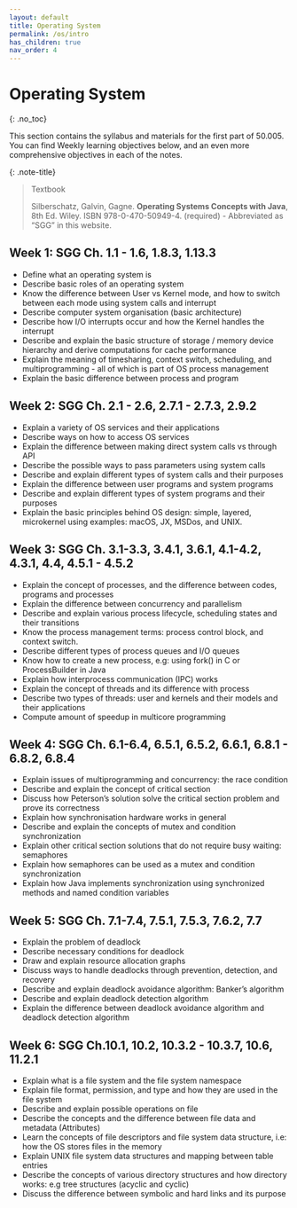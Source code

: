 ```yaml
---
layout: default
title: Operating System 
permalink: /os/intro
has_children: true
nav_order: 4
---
```


# Operating System
{: .no_toc}

This section contains the syllabus and materials for the first part of 50.005. You can find Weekly learning objectives below, and an even more comprehensive objectives in each of the notes. 

{: .note-title}
> Textbook
> 
> Silberschatz, Galvin, Gagne. **Operating Systems Concepts with Java**, 8th Ed. Wiley. ISBN 978-0-470-50949-4. (required) - Abbreviated as “SGG” in this website. 

## Week 1: SGG Ch. 1.1 - 1.6, 1.8.3, 1.13.3
* Define what an operating system is
* Describe basic roles of an operating system
* Know the difference between User vs Kernel mode, and how to switch between each mode using system calls and interrupt
* Describe computer system organisation (basic architecture)
* Describe how I/O interrupts occur and how the Kernel handles the interrupt
* Describe and explain the basic structure of storage / memory device hierarchy and derive computations for cache performance
* Explain the meaning of timesharing, context switch, scheduling, and multiprogramming - all of which is part of OS process management 
* Explain the basic difference between process and program
 
## Week 2: SGG Ch. 2.1 - 2.6, 2.7.1 - 2.7.3, 2.9.2
* Explain a variety of OS services and their applications
* Describe ways on how to access OS services
* Explain the difference between making direct system calls vs through API
* Describe the possible ways to pass parameters using system calls
* Describe and explain different types of system calls and their purposes
* Explain the difference between user programs and system programs
* Describe and explain different types of system programs and their purposes
* Explain the basic principles behind OS design: simple, layered, microkernel using  examples: macOS, JX, MSDos, and UNIX.
 
## Week 3: SGG Ch. 3.1-3.3, 3.4.1, 3.6.1, 4.1-4.2, 4.3.1, 4.4, 4.5.1 - 4.5.2
* Explain the concept of processes, and the difference between codes, programs and processes
* Explain the difference between concurrency and parallelism
* Describe and explain various process lifecycle, scheduling states and their transitions
* Know the process management terms: process control block, and context switch. 
* Describe different types of process queues and I/O queues
* Know how to create a new process, e.g: using fork() in C or ProcessBuilder in Java
* Explain how interprocess communication (IPC) works
* Explain the concept of threads and its difference with process
* Describe two types of threads: user and kernels and their models and their applications
* Compute amount of speedup in multicore programming
 
## Week 4: SGG Ch. 6.1-6.4, 6.5.1, 6.5.2, 6.6.1, 6.8.1 - 6.8.2, 6.8.4
* Explain issues of multiprogramming and concurrency: the race condition
* Describe and explain the concept of critical section
* Discuss how Peterson’s solution solve the critical section problem and prove its correctness
* Explain how synchronisation hardware works in general
* Describe and explain the concepts of mutex and condition synchronization
* Explain other critical section solutions that do not require busy waiting: semaphores
* Explain how semaphores can be used as a mutex and condition synchronization
* Explain how Java implements synchronization using synchronized methods and named condition variables
 
## Week 5: SGG Ch. 7.1-7.4, 7.5.1, 7.5.3, 7.6.2, 7.7
* Explain the problem of deadlock
* Describe necessary conditions for deadlock
* Draw and explain resource allocation graphs
* Discuss ways to handle deadlocks through prevention, detection, and recovery
* Describe and explain deadlock avoidance algorithm: Banker’s algorithm
* Describe and explain deadlock detection algorithm
* Explain the difference between deadlock avoidance algorithm and deadlock detection algorithm
 
## Week 6: SGG Ch.10.1, 10.2, 10.3.2 - 10.3.7, 10.6, 11.2.1
* Explain what is a file system and the file system namespace
* Explain file format, permission, and type and how they are used in the file system
* Describe and explain possible operations on file
* Describe the concepts and the difference between file data and metadata (Attributes)
* Learn the concepts of file descriptors and file system data structure, i.e: how the OS stores files in the memory
* Explain UNIX file system data structures and mapping between table entries
* Describe the concepts of various directory structures and how directory works: e.g tree structures (acyclic and cyclic)
* Discuss the difference between symbolic and hard links and its purpose 
